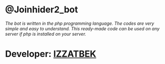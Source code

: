 # @Joinhider2_bot

<i>The bot is written in the php programming language. The codes are very simple and easy to understand. This ready-made code can be used on any server if php is installed on your server.</i>

# Developer: <a href="https://t.me/izzatbe">IZZATBEK</a>
